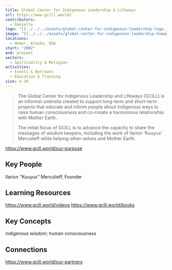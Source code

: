 ```yaml
---
title: Global Center for Indigenous Leadership & Lifeways
url: https://www.gcill.world/
contributors:
  - Danielle
logo: "[[../../../assets/global-center-for-indigenous-leadership-logo.jpeg]]"
image: "[[../../../assets/global-center-for-indigenous-leadership-homepage.png]]"
locations:
  - Homer, Alaska, USA
start: "2002"
end: present
sectors:
  - Spirituality & Religion
activities:
  - Events & Retreats
  - Education & Training
size: 4-10
---
```

> The Global Center for Indigenous Leadership and Lifeways (GCILL) is an informal umbrella created to support long-term and short-term projects that educate and inform people about Indigenous ways to raise human consciousness and  co-create a harmonious relationship with Mother Earth.
> 
> The initial focus of GCILL is to advance the capacity to share the messages of wisdom keepers, including the work of  Ilarion 'Kuuyux' Merculieff while helping other-selves and Mother Earth.

 https://www.gcill.world/our-purpose

## Key People

Ilarion "Kuuyux" Merculieff, Founder

## Learning Resources

https://www.gcill.world/videos
https://www.gcill.world/books

## Key Concepts

indigenous wisdom; human consciousness

## Connections

https://www.gcill.world/our-partners
